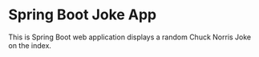 # Spring Boot Joke App
This is Spring Boot web application displays a random Chuck Norris Joke on the index.